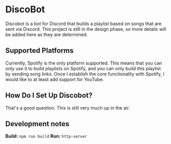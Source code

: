 # DiscoBot
Discobot is a bot for Discord that builds a playlist based on songs that are sent via Discord. This project is still in the design phase, so more details will be added here as they are determined.

## Supported Platforms
Currently, Spotify is the only platform supported. This means that you can only use it to build playlists on Spotify, and you can only build this playlist by sending song links. Once I establish the core functionality with Spotify, I would like to at least add support for YouTube.

## How Do I Set Up Discobot?
That's a good question. This is still very much up in the air.

## Development notes
**Build:** `npm run build`
**Run:** `http-server`